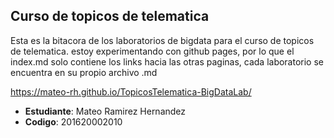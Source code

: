 ## Curso de topicos de telematica

Esta es la bitacora de los laboratorios de bigdata para el curso de topicos de telematica.
estoy experimentando con github pages, por lo que el index.md solo contiene los links hacia las otras paginas, cada laboratorio se encuentra en su propio archivo .md

https://mateo-rh.github.io/TopicosTelematica-BigDataLab/

* **Estudiante**: Mateo Ramirez Hernandez
* **Codigo**: 201620002010
